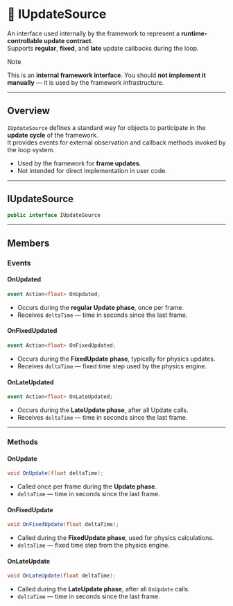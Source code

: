 # 🧩 IUpdateSource

An interface used internally by the framework to represent a **runtime-controllable update contract**.  
Supports **regular**, **fixed**, and **late** update callbacks during the loop.

> [!NOTE]  
> This is an **internal framework interface**. You should **not implement it manually** — it is used by the framework infrastructure.

---

## Overview
`IUpdateSource` defines a standard way for objects to participate in the **update cycle** of the framework.  
It provides events for external observation and callback methods invoked by the loop system.
- Used by the framework for **frame updates**.
- Not intended for direct implementation in user code.

---

## IUpdateSource
```csharp
public interface IUpdateSource
```

---

## Members

### Events

#### OnUpdated
```csharp
event Action<float> OnUpdated;
```
- Occurs during the **regular Update phase**, once per frame.
- Receives `deltaTime` — time in seconds since the last frame.

#### OnFixedUpdated
```csharp
event Action<float> OnFixedUpdated;
```
- Occurs during the **FixedUpdate phase**, typically for physics updates.
- Receives `deltaTime` — fixed time step used by the physics engine.

#### OnLateUpdated
```csharp
event Action<float> OnLateUpdated;
```
- Occurs during the **LateUpdate phase**, after all Update calls.
- Receives `deltaTime` — time in seconds since the last frame.

---

### Methods

#### OnUpdate
```csharp
void OnUpdate(float deltaTime);
```
- Called once per frame during the **Update phase**.
- `deltaTime` — time in seconds since the last frame.

#### OnFixedUpdate
```csharp
void OnFixedUpdate(float deltaTime);
```
- Called during the **FixedUpdate phase**, used for physics calculations.
- `deltaTime` — fixed time step from the physics engine.

#### OnLateUpdate
```csharp
void OnLateUpdate(float deltaTime);
```
- Called during the **LateUpdate phase**, after all `OnUpdate` calls.
- `deltaTime` — time in seconds since the last frame.

